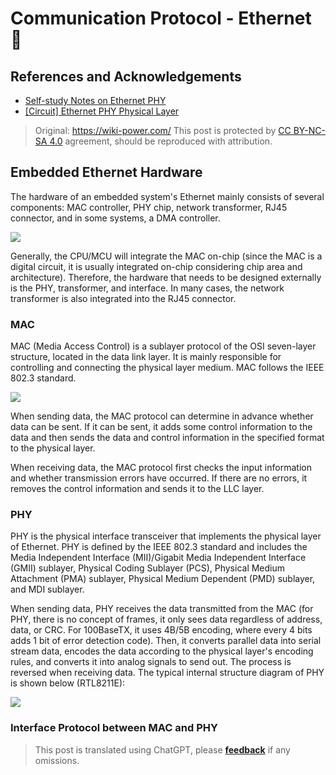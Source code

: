 # Communication Protocol - Ethernet 🚧

## References and Acknowledgements

- [Self-study Notes on Ethernet PHY](https://zhuanlan.zhihu.com/p/102296622)
- [[Circuit] Ethernet PHY Physical Layer](https://zhenhuizhang.tk/post/dian-lu-yi-tai-wang-phy-wu-li-ceng/)

> Original: <https://wiki-power.com/>
> This post is protected by [CC BY-NC-SA 4.0](https://creativecommons.org/licenses/by/4.0/deed.en) agreement, should be reproduced with attribution.

## Embedded Ethernet Hardware

The hardware of an embedded system's Ethernet mainly consists of several components: MAC controller, PHY chip, network transformer, RJ45 connector, and in some systems, a DMA controller.

![](https://media.wiki-power.com/img/20220627163525.png)

Generally, the CPU/MCU will integrate the MAC on-chip (since the MAC is a digital circuit, it is usually integrated on-chip considering chip area and architecture). Therefore, the hardware that needs to be designed externally is the PHY, transformer, and interface. In many cases, the network transformer is also integrated into the RJ45 connector.

### MAC

MAC (Media Access Control) is a sublayer protocol of the OSI seven-layer structure, located in the data link layer. It is mainly responsible for controlling and connecting the physical layer medium. MAC follows the IEEE 802.3 standard.

![](https://media.wiki-power.com/img/20220627171622.png)

When sending data, the MAC protocol can determine in advance whether data can be sent. If it can be sent, it adds some control information to the data and then sends the data and control information in the specified format to the physical layer.

When receiving data, the MAC protocol first checks the input information and whether transmission errors have occurred. If there are no errors, it removes the control information and sends it to the LLC layer.

### PHY

PHY is the physical interface transceiver that implements the physical layer of Ethernet. PHY is defined by the IEEE 802.3 standard and includes the Media Independent Interface (MII)/Gigabit Media Independent Interface (GMII) sublayer, Physical Coding Sublayer (PCS), Physical Medium Attachment (PMA) sublayer, Physical Medium Dependent (PMD) sublayer, and MDI sublayer.

When sending data, PHY receives the data transmitted from the MAC (for PHY, there is no concept of frames, it only sees data regardless of address, data, or CRC. For 100BaseTX, it uses 4B/5B encoding, where every 4 bits adds 1 bit of error detection code). Then, it converts parallel data into serial stream data, encodes the data according to the physical layer's encoding rules, and converts it into analog signals to send out. The process is reversed when receiving data. The typical internal structure diagram of PHY is shown below (RTL8211E):

![](https://media.wiki-power.com/img/20220627171548.png)

### Interface Protocol between MAC and PHY

> This post is translated using ChatGPT, please [**feedback**](https://github.com/linyuxuanlin/Wiki_MkDocs/issues/new) if any omissions.
